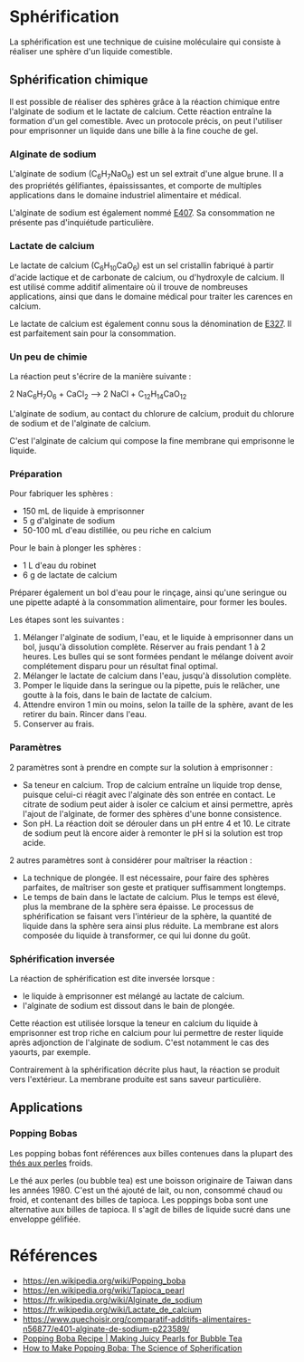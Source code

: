 # Sphérification

La sphérification est une technique de cuisine moléculaire qui consiste à réaliser une sphère d'un liquide comestible. 

## Sphérification chimique

Il est possible de réaliser des sphères grâce à la réaction chimique entre l'alginate de sodium et le lactate de calcium.
Cette réaction entraîne la formation d'un gel comestible.
Avec un protocole précis, on peut l'utiliser pour emprisonner un liquide dans une bille à la fine couche de gel.

### Alginate de sodium 

L'alginate de sodium (C<sub>6</sub>H<sub>7</sub>NaO<sub>6</sub>) est un sel extrait d'une algue brune.
Il a des propriétés gélifiantes, épaississantes, et comporte de multiples applications dans le domaine industriel alimentaire et médical. 

L'alginate de sodium est également nommé [E407](https://www.quechoisir.org/comparatif-additifs-alimentaires-n56877/e401-alginate-de-sodium-p223589/). 
Sa consommation ne présente pas d'inquiétude particulière.

### Lactate de calcium

Le lactate de calcium (C<sub>6</sub>H<sub>10</sub>CaO<sub>6</sub>) est un sel cristallin fabriqué à partir d'acide lactique et de carbonate de calcium, ou d'hydroxyle de calcium.
Il est utilisé comme additif alimentaire où il trouve de nombreuses applications, ainsi que dans le domaine médical pour traiter les carences en calcium.

Le lactate de calcium est également connu sous la dénomination de [E327](https://www.quechoisir.org/comparatif-additifs-alimentaires-n56877/e327-lactate-de-calcium-p223481/).
Il est parfaitement sain pour la consommation.

### Un peu de chimie

La réaction peut s'écrire de la manière suivante : 

<sub></sub>
2 NaC<sub>6</sub>H<sub>7</sub>O<sub>6</sub> + CaCl<sub>2</sub> --> 2 NaCl + C<sub>12</sub>H<sub>14</sub>CaO<sub>12</sub>

L'alginate de sodium, au contact du chlorure de calcium, produit du chlorure de sodium et de l'alginate de calcium. 

C'est l'alginate de calcium qui compose la fine membrane qui emprisonne le liquide.

### Préparation

Pour fabriquer les sphères : 

* 150 mL de liquide à emprisonner
* 5 g d'alginate de sodium
* 50-100 mL d'eau distillée, ou peu riche en calcium

Pour le bain à plonger les sphères :

* 1 L d'eau du robinet
* 6 g de lactate de calcium

Préparer également un bol d'eau pour le rinçage, ainsi qu'une seringue ou une pipette adapté à la consommation alimentaire, pour former les boules. 

Les étapes sont les suivantes : 

1. Mélanger l'alginate de sodium, l'eau, et le liquide à emprisonner dans un bol, jusqu'à dissolution complète. 
Réserver au frais pendant 1 à 2 heures.
Les bulles qui se sont formées pendant le mélange doivent avoir complétement disparu pour un résultat final optimal.
2. Mélanger le lactate de calcium dans l'eau, jusqu'à dissolution complète.
3. Pomper le liquide dans la seringue ou la pipette, puis le relâcher, une goutte à la fois, dans le bain de lactate de calcium.
4. Attendre environ 1 min ou moins, selon la taille de la sphère, avant de les retirer du bain.
Rincer dans l'eau.
5. Conserver au frais.

### Paramètres

2 paramètres sont à prendre en compte sur la solution à emprisonner :

* Sa teneur en calcium.
Trop de calcium entraîne un liquide trop dense, puisque celui-ci réagit avec l'alginate dès son entrée en contact. 
Le citrate de sodium peut aider à isoler ce calcium et ainsi permettre, après l'ajout de l'alginate, de former des sphères d'une bonne consistence.
* Son pH.
La réaction doit se dérouler dans un pH entre 4 et 10.
Le citrate de sodium peut là encore aider à remonter le pH si la solution est trop acide.

2 autres paramètres sont à considérer pour maîtriser la réaction :

* La technique de plongée.
Il est nécessaire, pour faire des sphères parfaites, de maîtriser son geste et pratiquer suffisamment longtemps.
* Le temps de bain dans le lactate de calcium.
Plus le temps est élevé, plus la membrane de la sphère sera épaisse.
Le processus de sphérification se faisant vers l'intérieur de la sphère, la quantité de liquide dans la sphère sera ainsi plus réduite.
La membrane est alors composée du liquide à transformer, ce qui lui donne du goût.

### Sphérification inversée

La réaction de sphérification est dite inversée lorsque :

* le liquide à emprisonner est mélangé au lactate de calcium.
* l'alginate de sodium est dissout dans le bain de plongée.

Cette réaction est utilisée lorsque la teneur en calcium du liquide à emprisonner est trop riche en calcium pour lui permettre de rester liquide après adjonction de l'alginate de sodium.
C'est notamment le cas des yaourts, par exemple.

Contrairement à la sphérification décrite plus haut, la réaction se produit vers l'extérieur. 
La membrane produite est sans saveur particulière.

## Applications

### Popping Bobas

Les popping bobas font références aux billes contenues dans la plupart des [thés aux perles](https://fr.wikipedia.org/wiki/Th%C3%A9_aux_perles) froids.

Le thé aux perles (ou bubble tea) est une boisson originaire de Taiwan dans les années 1980.
C'est un thé ajouté de lait, ou non, consommé chaud ou froid, et contenant des billes de tapioca.
Les poppings boba sont une alternative aux billes de tapioca.
Il s'agit de billes de liquide sucré dans une enveloppe gélifiée.


# Références
* https://en.wikipedia.org/wiki/Popping_boba
* https://en.wikipedia.org/wiki/Tapioca_pearl
* https://fr.wikipedia.org/wiki/Alginate_de_sodium
* https://fr.wikipedia.org/wiki/Lactate_de_calcium
* https://www.quechoisir.org/comparatif-additifs-alimentaires-n56877/e401-alginate-de-sodium-p223589/
* [Popping Boba Recipe | Making Juicy Pearls for Bubble Tea](https://www.youtube.com/watch?v=xBQMeGXJR0A)
* [How to Make Popping Boba: The Science of Spherification](https://www.youtube.com/watch?v=74RnO_wHX7k)